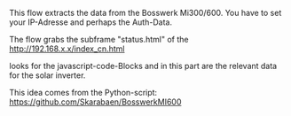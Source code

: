 This flow extracts the data from the Bosswerk Mi300/600.
You have to set your IP-Adresse and perhaps the Auth-Data.

The flow grabs the subframe "status.html" of the http://192.168.x.x/index_cn.html

looks for the javascript-code-Blocks and in this part are the relevant data for the solar inverter.

This idea comes from the Python-script: https://github.com/Skarabaen/BosswerkMI600